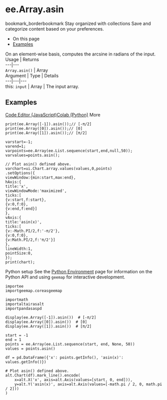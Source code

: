  
#  ee.Array.asin
bookmark_borderbookmark Stay organized with collections  Save and categorize content based on your preferences.
  * On this page
  * [Examples](https://developers.google.com/earth-engine/apidocs/ee-array-asin#examples)


On an element-wise basis, computes the arcsine in radians of the input.
Usage | Returns  
---|---  
`Array.asin()` | Array  
Argument | Type | Details  
---|---|---  
this: `input` | Array | The input array.  
## Examples
[Code Editor (JavaScript)](https://developers.google.com/earth-engine/apidocs/ee-array-asin#code-editor-javascript-sample)[Colab (Python)](https://developers.google.com/earth-engine/apidocs/ee-array-asin#colab-python-sample) More
```
print(ee.Array([-1]).asin());// [-π/2]
print(ee.Array([0]).asin());// [0]
print(ee.Array([1]).asin());// [π/2]

varstart=-1;
varend=1;
varpoints=ee.Array(ee.List.sequence(start,end,null,50));
varvalues=points.asin();

// Plot asin() defined above.
varchart=ui.Chart.array.values(values,0,points)
.setOptions({
viewWindow:{min:start,max:end},
hAxis:{
title:'x',
viewWindowMode:'maximized',
ticks:[
{v:start,f:start},
{v:0,f:0},
{v:end,f:end}]
},
vAxis:{
title:'asin(x)',
ticks:[
{v:-Math.PI/2,f:'-π/2'},
{v:0,f:0},
{v:Math.PI/2,f:'π/2'}]
},
lineWidth:1,
pointSize:0,
});
print(chart);
```
Python setup
See the [ Python Environment](https://developers.google.com/earth-engine/guides/python_install) page for information on the Python API and using `geemap` for interactive development.
```
importee
importgeemap.coreasgeemap
```
```
importmath
importaltairasalt
importpandasaspd

display(ee.Array([-1]).asin())  # [-π/2]
display(ee.Array([0]).asin())  # [0]
display(ee.Array([1]).asin())  # [π/2]

start = -1
end = 1
points = ee.Array(ee.List.sequence(start, end, None, 50))
values = points.asin()

df = pd.DataFrame({'x': points.getInfo(), 'asin(x)': values.getInfo()})

# Plot asin() defined above.
alt.Chart(df).mark_line().encode(
    x=alt.X('x', axis=alt.Axis(values=[start, 0, end])),
    y=alt.Y('asin(x)', axis=alt.Axis(values=[-math.pi / 2, 0, math.pi / 2]))
)
```

